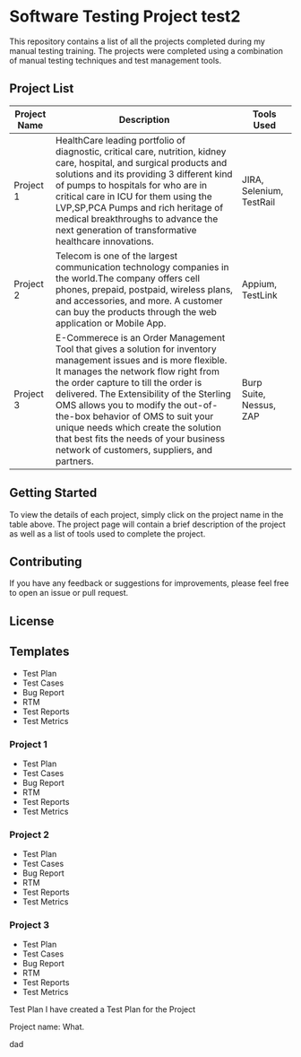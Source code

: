 # Software Testing Project test2
This repository contains a list of all the projects completed during my manual testing training. The projects were completed using a combination of manual testing techniques and test management tools.

## Project List

| Project Name | Description                                                                                                                                                                                                                                                                                                                                                                                                                                               | Tools Used |
|--------------|-----------------------------------------------------------------------------------------------------------------------------------------------------------------------------------------------------------------------------------------------------------------------------------------------------------------------------------------------------------------------------------------------------------------------------------------------------------|------------|
| Project 1    | HealthCare leading portfolio of diagnostic, critical care, nutrition, kidney care, hospital, and surgical products and solutions and its providing 3 different kind of pumps to hospitals for who are in critical care in ICU for them using the LVP,SP,PCA Pumps and rich heritage of medical breakthroughs to advance the next generation of transformative healthcare innovations.                                                                     | JIRA, Selenium, TestRail |
| Project 2    | Telecom is one of the largest communication technology companies in the world.The company offers cell phones, prepaid, postpaid, wireless plans, and accessories, and more. A customer can buy the products through the web application or Mobile App.                                                                                                                                                                                                    | Appium, TestLink |
| Project 3    | E-Commerece is an Order Management Tool that gives a solution for inventory management issues and is more flexible. It manages the network flow right from the order capture to till the order is delivered. The Extensibility of the Sterling OMS allows you to modify the out-of-the-box behavior of OMS to suit your unique needs which create the solution that best fits the needs of your business network of customers, suppliers, and partners.   | Burp Suite, Nessus, ZAP |

## Getting Started

To view the details of each project, simply click on the project name in the table above. The project page will contain a brief description of the project as well as a list of tools used to complete the project.

## Contributing

If you have any feedback or suggestions for improvements, please feel free to open an issue or pull request.

## License









## Templates
- Test Plan
- Test Cases
- Bug Report
- RTM
- Test Reports
- Test Metrics


### Project 1
- Test Plan
- Test Cases
- Bug Report
- RTM
- Test Reports
- Test Metrics

### Project 2
- Test Plan
- Test Cases
- Bug Report
- RTM
- Test Reports
- Test Metrics

### Project 3
- Test Plan
- Test Cases
- Bug Report
- RTM
- Test Reports
- Test Metrics

Test Plan
I have created a Test Plan for the Project

Project name:
What.

dad
